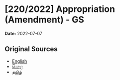 # [220/2022] Appropriation (Amendment) - GS

**Date:** 2022-07-07

## Original Sources

- [English](https://documents.gov.lk/view/bills/2022/7/220-2022_E.pdf)
- [සිංහල](https://documents.gov.lk/view/bills/2022/7/220-2022_S.pdf)
- [தமிழ்](https://documents.gov.lk/view/bills/2022/7/220-2022_T.pdf)
